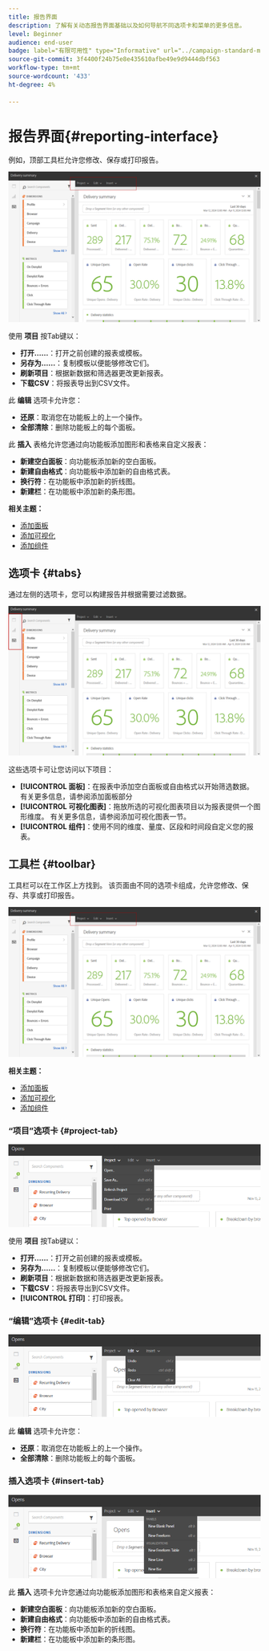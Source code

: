 ```yaml
---
title: 报告界面
description: 了解有关动态报告界面基础以及如何导航不同选项卡和菜单的更多信息。
level: Beginner
audience: end-user
badge: label="有限可用性" type="Informative" url="../campaign-standard-migration-home.md" tooltip="仅限于Campaign Standard已迁移的用户"
source-git-commit: 3f4400f24b75e8e435610afbe49e9d9444dbf563
workflow-type: tm+mt
source-wordcount: '433'
ht-degree: 4%

---
```


# 报告界面{#reporting-interface}

例如，顶部工具栏允许您修改、保存或打印报告。

![](assets/dynamic_report_toolbar.png)

使用 **项目** 按Tab键以：

* **打开……**：打开之前创建的报表或模板。
* **另存为……**：复制模板以便能够修改它们。
* **刷新项目**：根据新数据和筛选器更改更新报表。
* **下载CSV**：将报表导出到CSV文件。

此 **编辑** 选项卡允许您：

* **还原**：取消您在功能板上的上一个操作。
* **全部清除**：删除功能板上的每个面板。

此 **插入** 表格允许您通过向功能板添加图形和表格来自定义报表：

* **新建空白面板**：向功能板添加新的空白面板。
* **新建自由格式**：向功能板中添加新的自由格式表。
* **换行符**：在功能板中添加新的折线图。
* **新建栏**：在功能板中添加新的条形图。

**相关主题：**

* [添加面板](adding-panels.md)
* [添加可视化](adding-visualizations.md)
* [添加组件](adding-components.md)

## 选项卡 {#tabs}

通过左侧的选项卡，您可以构建报告并根据需要过滤数据。

![](assets/dynamic_report_interface.png)

这些选项卡可让您访问以下项目：

* **[!UICONTROL 面板]**：在报表中添加空白面板或自由格式以开始筛选数据。 有关更多信息，请参阅添加面板部分
* **[!UICONTROL 可视化图表]**：拖放所选的可视化图表项目以为报表提供一个图形维度。 有关更多信息，请参阅添加可视化图表一节。
* **[!UICONTROL 组件]**：使用不同的维度、量度、区段和时间段自定义您的报表。

## 工具栏 {#toolbar}

工具栏可以在工作区上方找到。 该页面由不同的选项卡组成，允许您修改、保存、共享或打印报告。

![](assets/dynamic_report_toolbar.png)

**相关主题：**

* [添加面板](adding-panels.md)
* [添加可视化](adding-visualizations.md)
* [添加组件](adding-components.md)

### “项目”选项卡 {#project-tab}

![](assets/tab_project.png)

使用 **项目** 按Tab键以：

* **打开……**：打开之前创建的报表或模板。
* **另存为……**：复制模板以便能够修改它们。
* **刷新项目**：根据新数据和筛选器更改更新报表。
* **下载CSV**：将报表导出到CSV文件。
* **[!UICONTROL 打印]**：打印报表。

### “编辑”选项卡 {#edit-tab}

![](assets/tab_edit.png)

此 **编辑** 选项卡允许您：

* **还原**：取消您在功能板上的上一个操作。
* **全部清除**：删除功能板上的每个面板。

### 插入选项卡 {#insert-tab}

![](assets/tab_insert.png)

此 **插入** 选项卡允许您通过向功能板添加图形和表格来自定义报表：

* **新建空白面板**：向功能板添加新的空白面板。
* **新建自由格式**：向功能板中添加新的自由格式表。
* **换行符**：在功能板中添加新的折线图。
* **新建栏**：在功能板中添加新的条形图。

